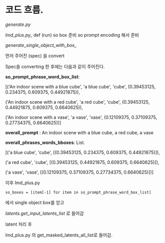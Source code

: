 # 코드 흐름.

*_generate.py_* 

*lmd_plus.py_*
    def (run)
    so box 준비
    so prompt encoding 해서 준비
    
*generate_single_object_with_box_*




먼저 주어진 (spec) 을 convert


Spec을 converting 한 후에는 다음과 같이 주어진다.

**so_prompt_phrase_word_box_list**:

[('An indoor scene with a blue cube', 'a blue cube', 'cube', (0.39453125, 0.234375, 0.609375, 0.44921875)), 

('An indoor scene with a red cube', 'a red cube', 'cube', (0.39453125, 0.44921875, 0.609375, 0.6640625)), 

('An indoor scene with a vase', 'a vase', 'vase', (0.12109375, 0.37109375, 0.27734375, 0.6640625))]

**overall_prompt** : An indoor scene with a blue cube, a red cube, a vase

**overall_phrases_words_bboxes**: List.

[('a blue cube', 'cube', [(0.39453125, 0.234375, 0.609375, 0.44921875)]), 

('a red cube', 'cube', [(0.39453125, 0.44921875, 0.609375, 0.6640625)]), 

('a vase', 'vase', [(0.12109375, 0.37109375, 0.27734375, 0.6640625)])]


이후 lmd_plus.py

    so_boxes = [item[-1] for item in so_prompt_phrase_word_box_list]

에서 single object box를 얻고

*latents.get_input_latents_list* 로 들어감

latent 처리 후 

lmd_plus.py 의 get_masked_latents_all_list로 들어감.

